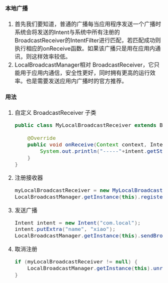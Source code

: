 <font size=4>

#### 本地广播
1. 首先我们要知道，普通的广播每当应用程序发送一个广播时系统会将发送的Intent与系统中所有注册的BroadcastReceiver的IntentFilter进行匹配，若匹配成功则执行相应的onReceive函数。如果该广播只是用在应用内通讯，则这样效率较低。
2. LocalBroadcastManager相对 BroadcastReceiver，它只能用于应用内通信，安全性更好，同时拥有更高的运行效率。也是需要发送应用内广播时的官方推荐。

#### 用法

1. 自定义 BroadcastReceiver 子类
    ```java
    public class MyLocalBroadcastReceiver extends BroadcastReceiver{

        @Override
        public void onReceive(Context context, Intent intent) {
            System.out.println("-----"+intent.getStringExtra("name"));
        }
    }
    ```
2. 注册接收器
    ```java
    myLocalBroadcastReceiver = new MyLocalBroadcastReceiver();  
    LocalBroadcastManager.getInstance(this).registerReceiver(myLocalBroadcastReceiver, new IntentFilter("com.local"));
    ```

3. 发送广播
    ```java
    Intent intent = new Intent("com.local");
    intent.putExtra("name", "xiao");
    LocalBroadcastManager.getInstance(this).sendBroadcast(intent);
    ```

4. 取消注册
    ```java
    if (myLocalBroadcastReceiver != null) {
        LocalBroadcastManager.getInstance(this).unregisterReceiver(myLocalBroadcastReceiver);
    }

    ```
